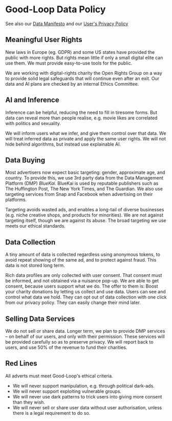 
# Good-Loop Data Policy

See also our [Data Manifesto](https://drive.google.com/open?id=17bh-h0kxG1Lmfzou7g5U9oCvBSrgbGDc)
and our [User's Privacy Policy](privacy-policy.html)

## Meaningful User Rights

New laws in Europe (eg. GDPR) and some US states have provided the public with more rights. But rights mean little if only a small digital elite can use them. We must provide easy-to-use tools for the public.

We are working with digital-rights charity the Open Rights Group on a way to provide solid legal safeguards that will continue even after an exit. Our data and AI plans are checked by an internal Ethics Committee.

## AI and Inference

Inference can be helpful, reducing the need to fill in tiresome forms. But data can reveal more than people realise, e.g. movie likes are correlated with politics and sexuality.

We will inform users what we infer, and give them control over that data. We will treat inferred data as private and apply the same user rights. We will not hide behind algorithms, but instead use explainable AI.

## Data Buying

Most advertisers now expect basic targeting: gender, approximate age, and country. To provide this, we use 3rd party data from the Data Management Platform (DMP) *BlueKai*. BlueKai is used by reputable publishers such as The Huffington Post, The New York Times, and The Guardian. We also use targeting services from Snap and Facebook when advertising on their platforms.

Targeting avoids wasted ads, and enables a long-tail of diverse businesses (e.g. niche creative shops, and products for minorities). We are not against targeting itself, though we are against its abuse. The broad targeting we use meets our ethical standards.

## Data Collection

A tiny amount of data is collected regardless using anonymous tokens, to avoid repeat showing of the same ad, and to protect against fraud. This data is not stored long term.

Rich data profiles are only collected with user consent. That consent must be informed, and not obtained via a nuisance pop-up. We are able to get consent, because users support what we do. The offer to them is: Boost your charity donations by letting us collect and use data.
Users can see and control what data we hold. They can opt out of data collection with one click from our privacy policy. They can easily change their mind later.

## Selling Data Services

We do not sell or share data. Longer term, we plan to provide DMP services – on behalf of our users, and only with their permission. These services will be provided carefully so as to preserve privacy. We will report back to users, and use 50% of the revenue to fund their charities.

## Red Lines

All adverts must meet Good-Loop's ethical criteria.

 - We will never support manipulation, e.g. through political dark-ads.
 - We will never support exploiting vulnerable groups.
 - We will never use dark patterns to trick users into giving more consent than they wish.
 - We will never sell or share user data without user authorisation, unless there is a legal requirement to do so.













